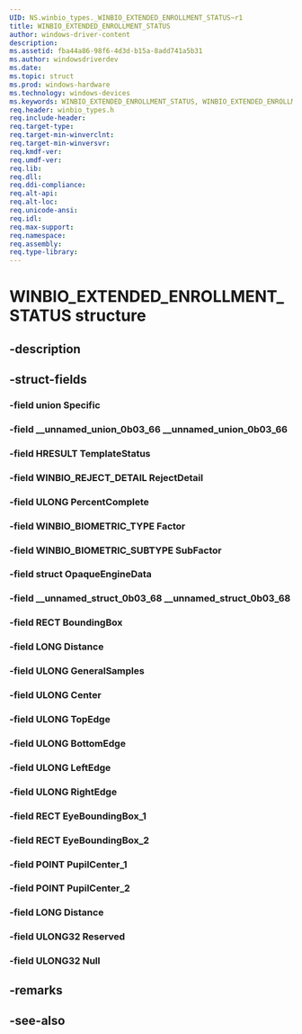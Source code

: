 ```yaml
---
UID: NS.winbio_types._WINBIO_EXTENDED_ENROLLMENT_STATUS~r1
title: WINBIO_EXTENDED_ENROLLMENT_STATUS
author: windows-driver-content
description: 
ms.assetid: fba44a86-98f6-4d3d-b15a-8add741a5b31
ms.author: windowsdriverdev
ms.date: 
ms.topic: struct
ms.prod: windows-hardware
ms.technology: windows-devices
ms.keywords: WINBIO_EXTENDED_ENROLLMENT_STATUS, WINBIO_EXTENDED_ENROLLMENT_STATUS, *PWINBIO_EXTENDED_ENROLLMENT_STATUS
req.header: winbio_types.h
req.include-header:
req.target-type:
req.target-min-winverclnt:
req.target-min-winversvr:
req.kmdf-ver:
req.umdf-ver:
req.lib:
req.dll:
req.ddi-compliance:
req.alt-api:
req.alt-loc:
req.unicode-ansi:
req.idl:
req.max-support:
req.namespace:
req.assembly:
req.type-library:
---
```


# WINBIO_EXTENDED_ENROLLMENT_STATUS structure

## -description



## -struct-fields

### -field union Specific			
 	
### -field __unnamed_union_0b03_66 __unnamed_union_0b03_66			
 	
### -field HRESULT TemplateStatus			
 	
### -field WINBIO_REJECT_DETAIL RejectDetail			
 	
### -field ULONG PercentComplete			
 	
### -field WINBIO_BIOMETRIC_TYPE Factor			
 	
### -field WINBIO_BIOMETRIC_SUBTYPE SubFactor			
 	
### -field struct OpaqueEngineData			
 	
### -field __unnamed_struct_0b03_68 __unnamed_struct_0b03_68			
 	
### -field RECT BoundingBox			
 	
### -field LONG Distance			
 	
### -field ULONG GeneralSamples			
 	
### -field ULONG Center			
 	
### -field ULONG TopEdge			
 	
### -field ULONG BottomEdge			
 	
### -field ULONG LeftEdge			
 	
### -field ULONG RightEdge			
 	
### -field RECT EyeBoundingBox_1			
 	
### -field RECT EyeBoundingBox_2			
 	
### -field POINT PupilCenter_1			
 	
### -field POINT PupilCenter_2			
 	
### -field LONG Distance			
 	
### -field ULONG32 Reserved			
 	
### -field ULONG32 Null			
 	
## -remarks

## -see-also